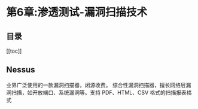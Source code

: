 # 第6章:渗透测试-漏洞扫描技术

## 目录
[[toc]]

## Nessus

业界广泛使用的一款漏洞扫描器，闭源收费。
综合性漏洞扫描器，擅长网络层漏洞扫描，如开放端口、系统漏洞等。支持 PDF、HTML、CSV 格式的扫描报表格式
